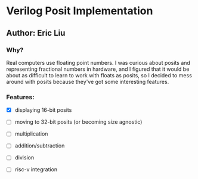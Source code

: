 # Verilog Posit Implementation
## Author: Eric Liu

### Why?
Real computers use floating point numbers. I was curious about posits and representing fractional numbers in hardware, and I figured that it would be about as difficult to learn to work with floats as posits, so I decided to mess around with posits because they've got some interesting features.

### Features:
- [x] displaying 16-bit posits

- [ ] moving to 32-bit posits (or becoming size agnostic)
- [ ] multiplication
- [ ] addition/subtraction
- [ ] division
- [ ] risc-v integration